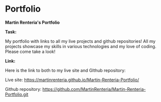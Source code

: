# Portfolio

<strong>Martin Renteria's Portfolio</strong>

<strong>Task:</strong>

My portfolio with links to all my live projects and github repositories! All my projects showcase my skills in various technologies and my love of coding. Please come take a look! 

<strong>Link:</strong>

Here is the link to both to my live site and GIthub repository:  

Live site: https://martinrenteria.github.io/Martin-Renteria-Portfolio/

Github repository: https://github.com/MartinRenteria/Martin-Renteria-Portfolio.git
